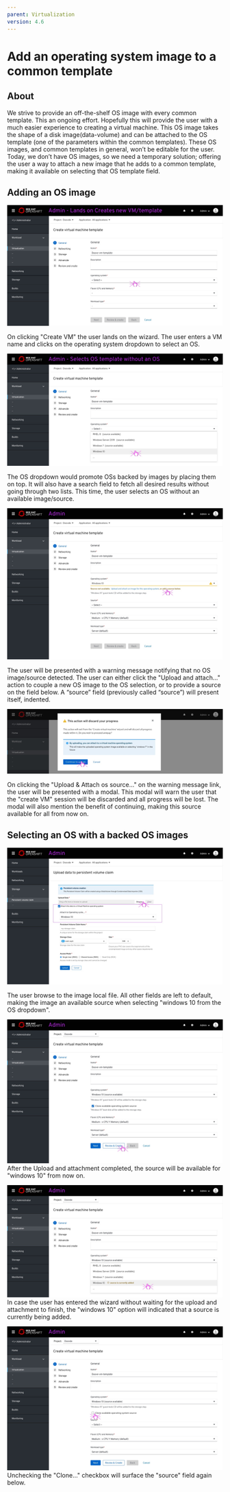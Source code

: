 ```yaml
---
parent: Virtualization
version: 4.6
---
```

# Add an operating system image to a common template

## About

We strive to provide an off-the-shelf OS image with every common template.
This an ongoing effort.
Hopefully this will provide the user with a much easier experience to creating a virtual machine.
This OS image takes the shape of a disk image(data-volume) and can be attached to the OS template (one of the parameters within the common templates).
These OS images, and common templates in general, won’t be editable for the user.
Today, we don’t have OS images, so we need a temporary solution; offering the user a way to attach a new image that he adds to a common template, making it available on selecting that OS template field.


## Adding an OS image

![Create VM wizard - default](img/Admin-create-4.6-0-0.jpg)

On clicking "Create VM" the user lands on the wizard.
The user enters a VM name and clicks on the operating system dropdown to select an OS.

![OS dropdown](img/Admin-create-4.6-0-1.jpg)

The OS dropdown would promote OSs backed by images by placing them on top.
It will also have a search field to fetch all desired results without going through two lists.
This time, the user selects an OS without an available image/source.

![No OS image available warning](img/Admin-create-4.6-0-2.jpg)

The user will be presented with a warning message notifying that no OS image/source detected.
The user can either click the "Upload and attach..." action to couple a new OS image to the OS selection, or to provide a source on the field below.
A “source” field (previously called “source”) will present itself, indented.

!["Create VM session will be discarded"](img/Admin-create-4.6-0-3.jpg)

On clicking the "Upload & Attach os source..." on the warning message link, the user will be presented with a modal.
This modal will warn the user that the "create VM" session will be discarded and all progress will be lost.
The modal will also mention the benefit of continuing, making this source available for all from now on.

## Selecting an OS with a backed OS images

![Making the new image available](img/Admin-create-4.6-1-0.jpg)

The user browse to the image local file.
All other fields are left to default, making the image an available source when selecting "windows 10 from the OS dropdown".

![New image available](img/Admin-create-4.6-1-1.jpg)
After the Upload and attachment completed, the source will be available for "windows 10" from now on.

![Adding source status](img/Admin-create-4.6-1-2.jpg)
In case the user has entered the wizard without waiting for the upload and attachment to finish, the "windows 10" option will indicated that a source is currently being added.

![Unchecking "clone"](img/Admin-create-4.6-1-3.jpg)
Unchecking the "Clone..." checkbox will surface the "source" field again below.
